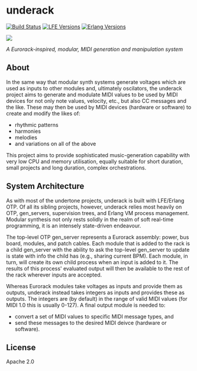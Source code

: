 # underack

[![Build Status][gh-actions-badge]][gh-actions]
[![LFE Versions][lfe-badge]][lfe]
[![Erlang Versions][erlang-badge]][versions]

[![][logo]][logo-large]

*A Eurorack-inspired, modular, MIDI generation and manipulation system*

## About

In the same way that modular synth systems generate voltages which are used as inputs to other modules and, ultimately oscilators, the underack project aims to generate and modulate MIDI values to be used by MIDI devices for not only note values, velocity, etc., but also CC messages and the like. These may then be used by MIDI devices (hardware or software) to create and modify the likes of:

* rhythmic patterns
* harmonies
* melodies
* and variations on all of the above

This project aims to provide sophisticated music-generation capability with very low CPU and memory utilisation, equally suitable for short duration, small projects and long duration, complex orchestrations.

## System Architecture

As with most of the undertone projects, underack is built with LFE/Erlang OTP. Of all its sibling projects, however, underack relies most heavily on OTP, gen_servers, supervision trees, and Erlang VM process management. Modular synthesis not only rests solidly in the realm of soft real-time programming, it is an intensely state-driven endeavour.

The top-level OTP gen_server represents a Eurorack assembly: power, bus board, modules, and patch cables. Each module that is added to the rack is a child gen_server with the ability to ask the top-level gen_server to update is state with info the child has (e.g., sharing current BPM). Each module, in turn, will create its own child process when an input is added to it. The results of this process' evaluated output will then be available to the rest of the rack wherever inputs are accepted.

Whereas Eurorack modules take voltages as inputs and provide them as outputs, underack instead takes integers as inputs and provides these as outputs. The integers are (by default) in the range of valid MIDI values (for MIDI 1.0 this is usually 0-127). A final output module is needed to:
* convert a set of MIDI values to specific MIDI message types, and
* send these messages to the desired MIDI deivce (hardware or software).

## License

Apache 2.0

[//]: ---Named-Links---

[logo]: priv/images/logo-v1-x250.png
[logo-large]: priv/images/logo-v1-x1000.png
[github]: https://github.com/ut-proj/undermidi
[gh-actions-badge]: https://github.com/ut-proj/underack/workflows/ci%2Fcd/badge.svg
[gh-actions]: https://github.com/ut-proj/underack/actions
[lfe-badge]: https://img.shields.io/badge/lfe-2.1+-blue.svg
[lfe]: https://github.com/lfe/lfe
[erlang-badge]: https://img.shields.io/badge/erlang-25%20to%2027-blue.svg
[versions]: https://github.com/ut-proj/underack/blob/master/.github/workflows/cicd.yml

